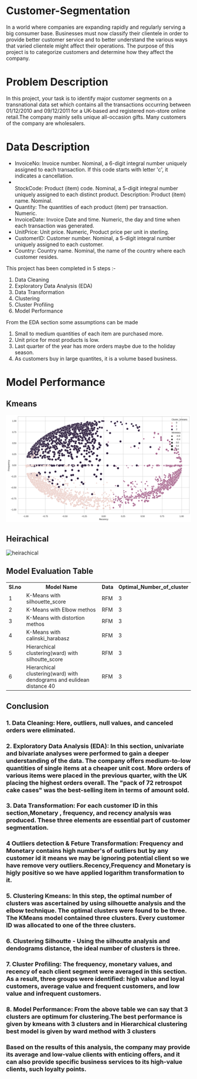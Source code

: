 # Customer-Segmentation
<p>In a world where companies are expanding rapidly and regularly serving a big consumer base. Businesses must now classify their clientele in order to provide better customer service and to better understand the various ways that varied clientele might affect their operations. The purpose of this project is to categorize customers and determine how they affect the company.</p>
<h1><b>Problem Description</b></h1>
<p></p>In this project, your task is to identify major customer segments on a transnational data set which contains all the transactions occurring between 01/12/2010 and 09/12/2011 for a UK-based and registered non-store online retail.The company mainly sells unique all-occasion gifts. Many customers of the company are wholesalers.</p>
<h1>Data Description</h1>
<ul>
<li>InvoiceNo: Invoice number. Nominal, a 6-digit integral number uniquely assigned to each transaction. If this code starts with letter 'c', it indicates a cancellation.</li>
<li></li>StockCode: Product (item) code. Nominal, a 5-digit integral number uniquely assigned to each distinct product.
Description: Product (item) name. Nominal.</li>
<li>Quantity: The quantities of each product (item) per transaction. Numeric.</li>
<li>InvoiceDate: Invoice Date and time. Numeric, the day and time when each transaction was generated.</li>
<li>UnitPrice: Unit price. Numeric, Product price per unit in sterling.</li>
<li>CustomerID: Customer number. Nominal, a 5-digit integral number uniquely assigned to each customer.</li>
<li>Country: Country name. Nominal, the name of the country where each customer resides.</li>
</ul>

<p> This project has been completed in 5 steps :-</p>
<ol>
<li>Data Cleaning</li>
<li>Exploratory Data Analysis (EDA)</li>
<li>Data Transformation</li>
<li>Clustering</li>
<li>Cluster Profiling</li>
<li>Model Performance</li>
</ol>

<p>From the EDA section some assumptions can be made</p>
<ol>
<li>Small to medium quantities of each item are purchased more.</li>
<li>Unit price for most products is low.</li>
<li>Last quarter of the year has more orders maybe due to the holiday season.</li>
<li>As customers buy in large quantites, it is a volume based business.</li>
</ol>

<h1>Model Performance</h1>
<h2>Kmeans</h2>

![capstoneimage1](https://github.com/jouherdauf/Customer-Segmentation/blob/main/images/capstoneimage1.png)


<h2>Heirachical</h2>

![heirachical](https://github.com/jouherdauf/Customer-Segmentation/assets/64728749/27bdc89e-93f8-404e-b30b-588e30a9eae8)

<h2>Model Evaluation Table</h2>
<table>
  <tr>
    <th>Sl.no</th>
    <th>Model Name</th>
    <th>Data</th>
    <th>Optimal_Number_of_cluster</th>
  </tr>
  <tr>
    <td>1</td>
    <td>K-Means with silhouette_score </td>
    <td>RFM</td>
    <td>3</td>
  </tr>
  <tr>
    <td>2</td>
    <td>K-Means with Elbow methos </td>
    <td>RFM</td>
    <td>3</td>
  </tr>
    <tr>
    <td>3</td>
    <td> K-Means with distortion methos</td>
    <td>RFM</td>
    <td>3</td>
  </tr>
    <tr>
    <td>4</td>
    <td>K-Means with calinski_harabasz </td>
    <td>RFM</td>
    <td>3</td>
  </tr>
    <tr>
    <td>5</td>
    <td>Hierarchical clustering(ward) with silhoutte_score</td>
    <td>RFM</td>
    <td>3</td>
  </tr>
    <tr>
    <td>6</td>
    <td>Hierarchical clustering(ward) with dendograms and eulidean distance 40</td>
    <td>RFM</td>
    <td>3</td>
  </tr>
</table>

## **Conclusion**


### 1. Data Cleaning: Here, outliers, null values, and canceled orders were eliminated.
### 2. Exploratory Data Analysis (EDA): In this section, univariate and bivariate analyses were performed to gain a deeper understanding of the data. The company offers medium-to-low quantities of single items at a cheaper unit cost. More orders of various items were placed in the previous quarter, with the UK placing the highest orders overall. The "pack of 72 retrospot cake cases" was the best-selling item in terms of amount sold.

### 3. Data Transformation: For each customer ID in this section,Monetary , frequency, and recency analysis was produced. These three elements are essential part of customer segmentation.

### 4 Outliers detection & Feture Transformation: Frequency  and Monetary contains high number's of outliers but by any customer id it means we may be ignoring potential client so we have remove very outliers.Recency,Frequency and Monetary is higly positive so we have applied logarithm transformation to it.

### 5. Clustering Kmeans: In this step, the optimal number of clusters was ascertained by using silhouette analysis and the elbow technique. The optimal clusters were found to be three. The KMeans model contained three clusters. Every customer ID was allocated to one of the three clusters.

### 6. Clustering Silhoutte - Using the silhoutte analysis and dendograms distance, the ideal number of clusters is three.

### 7. Cluster Profiling: The frequency, monetary values, and recency of each client segment were averaged in this section. As a result, three groups were identified: high value and loyal customers, average value and frequent customers, and low value and infrequent customers.

### 8. Model Performance: From the above table we can say that 3 clusters are optimum for clustering.The best performance is given by kmeans with 3 clusters and in Hierarchical clustering best model is given by ward method with 3 clusters


### Based on the results of this analysis, the company may provide its average and low-value clients with enticing offers, and it can also provide specific business services to its high-value clients, such loyalty points.



